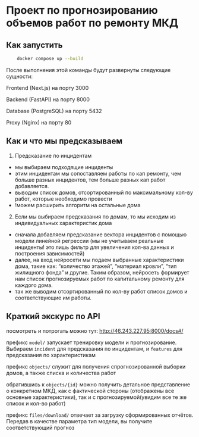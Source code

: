 # Проект по прогнозированию объемов работ по ремонту МКД

## Как запустить
```bash
    docker compose up --build
```
После выполнения этой команды будут развернуты следующие сущности:
    
Frontend (Next.js) на порту 3000

Backend (FastAPI) на порту 8000

Database (PostgreSQL) на порту 5432

Proxy (Nginx) на порту 80

## Как и что мы предсказываем

1) Предсказание по инцидентам
* мы выбираем подходящие инциденты
* этим инцидентам мы сопоставляем работы по кап ремонту, чем больше разных инцидентов, тем больше разных кап работ добавляется.
* выводим список домов, отсортированный по максимальному кол-ву работ, которые необходимо провести
* !можем расширить алгоритм на остальные дома

2) Если мы выбираем предсказания по домам, то мы исходим из индивидуальных характеристик дома
* сначала добавляем предсказание вектора инцидентов с помощью модели линейной регрессии (мы не учитываем реальные инциденты! это лишь фильтр для увеличения кол-ва данных и построения зависимостей)
* далее, на вход нейросети мы подаем выбранные характеристики дома, такие как: “количество этажей”, “материал кровли”, “тип жилищного фонда” и другие. Таким образом, нейросеть формирует нам список прогнозируемых работ по капитальному ремонту для каждого дома.
* так же выводим отсортированный по кол-ву работ список домов и соответствующие им работы.

## Краткий экскурс по API

посмотреть и потрогать можно тут: http://46.243.227.95:8000/docs#/

префикс `model/` запускает тренировку модели и прогнозирование. Выбираем `incident` для предсказания по инцидентам, и `features` для предсказания по характеристикам

префикс `objects/` служит для получения спрогнозированной выборки домов, а также списка и количества работ

обратившись к `objects/{id}` можно получить детальное представление о конкретном МКД, как с фактической стороны (отображены все основные характеристики), так и с прогнозируемой(увидим все те же список и кол-во работ)

префикс `files/download/` отвечает за загрузку сформированных отчётов. Передав в качестве параметра тип модели, вы получите соответствующий прогноз

